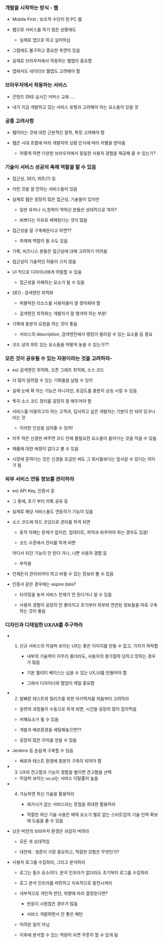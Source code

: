 ### 개발을 시작하는 방식 - 웹 

- Mobile First : 보조적 수단이 된 PC 웹

- 웹으로 서비스를 하기 힘든 상황에도 

    - 실제로 앱으로 하고 싶어하심 

- 그럼에도 불구하고 중요한 측면이 있음 

- 실제로 브라우저에서 작동하는 웹앱이 중요함 

- 앱에서도 네이티브 웹앱도 고려해야 함 

### 브라우저에서 작동하는 서비스

- 콘텐츠 SNS 실시간 커머스 교육 ....

- 내가 지금 개발하고 있는 서비스 유형과 고려해야 하는 요소들이 있을 것 

### 공통 고려사항 

- 웹이라는 것에 대한 근본적인 철학, 특징 고려해야 함 

- 웹은 시대 흐름에 따라 개발자의 상황 인식에 따라 차별을 받아옴 

    - 어떻게 하면 다양한 브라우저에서 동일한 사용자 경험을 제공해 줄 수 있는가?

### 기술이 서비스 성공의 촉매 역할을 할 수 있음 

- 접근성, SEO, 위트(?) 등

- 이런 것을 잘 안하는 서비스들이 있음 

- 실제로 웹은 굉장히 많은 접근성, 기술들이 있지만

    - 일반 유저나 시,청력이 약하신 분들은 상대적으로 약자?

    - 바쁘다는 이유로 배제된다는 것이 많음 

- 접근성을 잘 구축해둔다고 하면??

    - 촉매제 역할이 될 수도 있음 

- 기획, 비즈니스 분들은 접근성에 대해 고려하기 어려움 

- 접근성이 기술적인 허들이 크지 않음 

- UI 적으로 디자이너에게 어필할 수 있음 

    - 접근성을 저해하는 요소가 될 수 있음

- SEO : 검색엔진 최적화 

    - 퍼블릭한 리소스를 사용자들이 잘 찾아와야 함 

    - 검색엔진 최적화는 개발자가 잘 챙겨야 하는 부분!

- 기획에 충분히 요청을 하는 것이 좋음 

    - 서비스의 description, 검색엔진에서 랭킹이 올라갈 수 있는 요소들 등 중요 

- 코드 상의 위트 있는 요소들을 어떻게 놓을 수 있는가??

### 모든 것이 공유될 수 있는 자원이라는 것을 고려하라- 

- ex) 검색엔진 최적화, 오픈 그래프 최적화, 소스 코드 

- 더 많이 알려질 수 있는 기회들을 날릴 수 있어 

- 실제 눈에 확 띄는 기능은 아니지만, 호감도를 충분히 상승 시킬 수 있음 

- 특히 소스 코드 정리를 굉장히 잘 해두어야 함 

- 서비스를 이용하고자 하는 고객과, 입사하고 싶은 개발자는 기본이 안 되어 있구나라는 것

    - 이러한 인상을 심어줄 수 있어!

- 아주 작은 신경만 써주면 코드 안에 불필요한 요소들이 들어가는 것을 막을 수 있음 

- 제품에 대한 애정이 없다고 볼 수 있음 

- 시장에 흔하다는 것은 신경을 조금만 써도 그 회사들보다는 앞서갈 수 있다는 의미가 됨 

### 외부 서비스 연동 정보를 관리하라

- ex) API Key, 인증서 등 

- 그 중에, 초기 부터 카톡 공유 등 

- 실제로 해당 서비스들도 연동하기 기능이 있음 

- 소스 코드에 하드 코딩으로 관리를 하게 되면 

    - 동작 자체는 문제가 없지만, 업데이트, 파악과 바꾸어야 하는 경우도 있음!

    - 코드 수준에서 관리를 하게 되면 

    어디서 되던 기능이 안 된다 거나, 나쁜 사용자 경험 등 

    - 부작용 

- 언제든지 관리되어야 하고 바뀔 수 있는 정보라 볼 수 있음 

- 인증서 같은 경우에는 expire date?

    - 타이밍을 놓쳐 서비스 전체가 안 된다거나 알 수 있음 

    - 사용자 경험이 굉장히 안 좋아지고 초기부터 외부와 연관된 정보들을 따로 구축하는 것이 좋음 

### 디자인과 디테일한 UX/UI를 추구하라 

- 1. 신규 서비스의 어설퍼 보이는 UX는 좋은 이미지를 만들 수 없고, 가치가 하락함 

     - 내부의 기술력이 아무리 좋더라도, 사용자의 평가절하 당하고 망하는 경우가 많음 

     - 기본 퀄리티 베이스는 넘을 수 있는 UX,UI를 만들어야 함 

     - 그래서 디자이너와 협업이 제일 중요함 

- 2. 발빠른 테스트와 릴리즈를 위한 아키텍처를 처음부터 고려하라 

    - 일련의 과정들이 수동으로 하게 되면, 시간을 굉장히 많이 잡아먹음 

    - 저해요소가 될 수 있음 

    - 개발과 배포환경을 세팅해놓으면??

    - 굉장히 많은 이익을 얻을 수 있음 

- Jenkins 등 손쉽게 구축할 수 있음 

    - 배포와 테스트 환경에 충분히 구축이 되어야 함 

- 3. UX의 견고함과 기능이 경합을 벌이면 견고함을 선택 

    - 어설퍼 보이는 ux,ui는 서비스 이탈률이 높음 

- 4. 가능하면 최신 기술을 활용하라 

     - 레거시가 없는 서비스라는 장점을 최대한 활용하라 
     
     - 적절한 최신 기술 사용은 매력 요소가 별로 없는 스타트업의 기술 인력 확보에 도움을 줄 수 있음 

- 낮은 버전의 브라우저 환경은 과감히 버려라 

    - 모든 게 상대적임 

    - 대전제 : 생존이 가장 중요하고, 적절한 모험은 무엇인가?

- 사용자 로그를 수집하라, 그리고 분석하라 

    - 로그는 필수 요소이다. 분석 인프라가 없더라도 초기부터 로그를 수집하라 

    - 로그 분석 인프라를 마련하고 지속적으로 발전시켜라 

    - 내부적으로 개인적 판단, 취향에 따라 결정된다면?

        - 반응이 시원찮은 경우가 많음 

        - 서비스 개발하면서 안 좋은 패턴 

    - 어려운 일이 아님 

    - 이후에 분석할 수 있는 역량이 되면 꾸준히 할 수 있게 됨 

    
